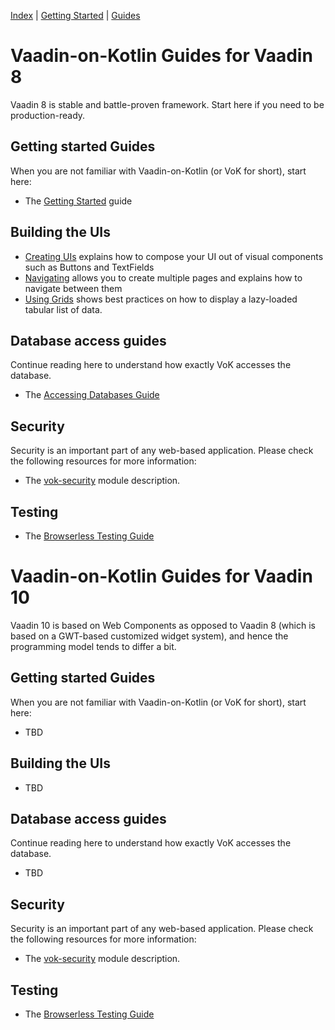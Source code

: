 [Index](index.html) | [Getting Started](gettingstarted.html) | [Guides](vok-guides.html)

# Vaadin-on-Kotlin Guides for Vaadin 8

Vaadin 8 is stable and battle-proven framework. Start here if you need to be production-ready.

## Getting started Guides

When you are not familiar with Vaadin-on-Kotlin (or VoK for short), start here:

* The [Getting Started](gettingstarted.md) guide

## Building the UIs

* [Creating UIs](creating_ui.md) explains how to compose your UI out of visual components such as Buttons and TextFields
* [Navigating](navigating.md) allows you to create multiple pages and explains how to navigate between them
* [Using Grids](grids.md) shows best practices on how to display a lazy-loaded tabular list of data.

## Database access guides

Continue reading here to understand how exactly VoK accesses the database.

* The [Accessing Databases Guide](databases.md)

## Security

Security is an important part of any web-based application. Please check the following resources for more information:

* The [vok-security](https://github.com/mvysny/vaadin-on-kotlin/blob/master/vok-security/README.md) module description.

## Testing

* The [Browserless Testing Guide](https://github.com/mvysny/karibu-testing)

# Vaadin-on-Kotlin Guides for Vaadin 10

Vaadin 10 is based on Web Components as opposed to Vaadin 8 (which is based
on a GWT-based customized widget system), and hence the programming model
tends to differ a bit.

## Getting started Guides

When you are not familiar with Vaadin-on-Kotlin (or VoK for short), start here:

* TBD

## Building the UIs

* TBD

## Database access guides

Continue reading here to understand how exactly VoK accesses the database.

* TBD

## Security

Security is an important part of any web-based application. Please check the following resources for more information:

* The [vok-security](https://github.com/mvysny/vaadin-on-kotlin/blob/master/vok-security/README.md) module description.

## Testing

* The [Browserless Testing Guide](https://github.com/mvysny/karibu-testing)
